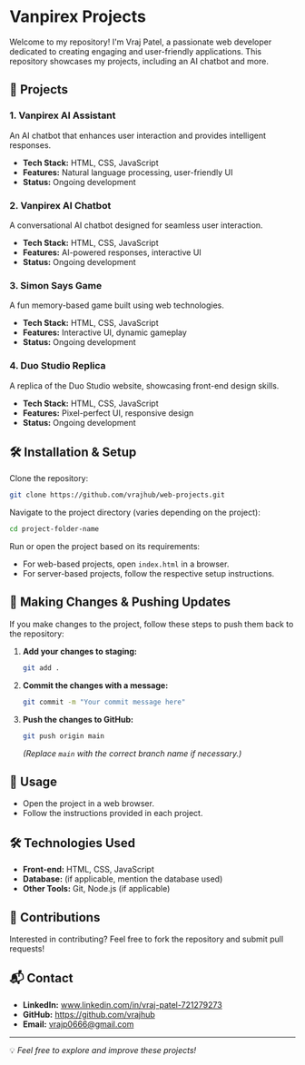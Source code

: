 # Vanpirex Projects

Welcome to my repository! I'm Vraj Patel, a passionate web developer dedicated to creating engaging and user-friendly applications. This repository showcases my projects, including an AI chatbot and more.

## 🚀 Projects

### 1. **Vanpirex AI Assistant**

An AI chatbot that enhances user interaction and provides intelligent responses.

- **Tech Stack:** HTML, CSS, JavaScript
- **Features:** Natural language processing, user-friendly UI
- **Status:** Ongoing development

### 2. **Vanpirex AI Chatbot**

A conversational AI chatbot designed for seamless user interaction.

- **Tech Stack:** HTML, CSS, JavaScript
- **Features:** AI-powered responses, interactive UI
- **Status:** Ongoing development

### 3. **Simon Says Game**

A fun memory-based game built using web technologies.

- **Tech Stack:** HTML, CSS, JavaScript
- **Features:** Interactive UI, dynamic gameplay
- **Status:** Ongoing development

### 4. **Duo Studio Replica**

A replica of the Duo Studio website, showcasing front-end design skills.

- **Tech Stack:** HTML, CSS, JavaScript
- **Features:** Pixel-perfect UI, responsive design
- **Status:** Ongoing development

## 🛠️ Installation & Setup

Clone the repository:

```sh
git clone https://github.com/vrajhub/web-projects.git
```

Navigate to the project directory (varies depending on the project):

```sh
cd project-folder-name
```

Run or open the project based on its requirements:
- For web-based projects, open `index.html` in a browser.
- For server-based projects, follow the respective setup instructions.

## 🚀 Making Changes & Pushing Updates

If you make changes to the project, follow these steps to push them back to the repository:

1. **Add your changes to staging:**
   ```sh
   git add .
   ```

2. **Commit the changes with a message:**
   ```sh
   git commit -m "Your commit message here"
   ```

3. **Push the changes to GitHub:**
   ```sh
   git push origin main
   ```
   *(Replace `main` with the correct branch name if necessary.)*

## 📜 Usage

- Open the project in a web browser.
- Follow the instructions provided in each project.

## 🛠️ Technologies Used

- **Front-end:** HTML, CSS, JavaScript
- **Database:** (if applicable, mention the database used)
- **Other Tools:** Git, Node.js (if applicable)

## 🤝 Contributions

Interested in contributing? Feel free to fork the repository and submit pull requests!

## 📬 Contact

- **LinkedIn:** www.linkedin.com/in/vraj-patel-721279273
- **GitHub:** https://github.com/vrajhub
- **Email:** vrajp0666@gmail.com

---

💡 *Feel free to explore and improve these projects!*

